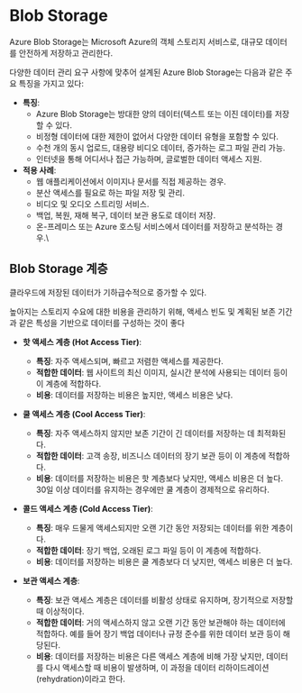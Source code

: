 # Blob Storage

Azure Blob Storage는 Microsoft Azure의 객체 스토리지 서비스로, 대규모 데이터를 안전하게 저장하고 관리한다.&#x20;

다양한 데이터 관리 요구 사항에 맞추어 설계된 Azure Blob Storage는 다음과 같은 주요 특징을 가지고 있다:

* **특징**:
  * Azure Blob Storage는 방대한 양의 데이터(텍스트 또는 이진 데이터)를 저장할 수 있다.
  * 비정형 데이터에 대한 제한이 없어서 다양한 데이터 유형을 포함할 수 있다.
  * 수천 개의 동시 업로드, 대용량 비디오 데이터, 증가하는 로그 파일 관리 가능.
  * 인터넷을 통해 어디서나 접근 가능하며, 글로벌한 데이터 액세스 지원.
* **적용 사례**:
  * 웹 애플리케이션에서 이미지나 문서를 직접 제공하는 경우.
  * 분산 액세스를 필요로 하는 파일 저장 및 관리.
  * 비디오 및 오디오 스트리밍 서비스.
  * 백업, 복원, 재해 복구, 데이터 보관 용도로 데이터 저장.
  * 온-프레미스 또는 Azure 호스팅 서비스에서 데이터를 저장하고 분석하는 경우.\


## Blob Storage 계층 <a href="#blob-storage-tiers" id="blob-storage-tiers"></a>

클라우드에 저장된 데이터가 기하급수적으로 증가할 수 있다.&#x20;

높아지는 스토리지 수요에 대한 비용을 관리하기 위해, 액세스 빈도 및 계획된 보존 기간과 같은 특성을 기반으로 데이터를 구성하는 것이 좋다

*   **핫 액세스 계층 (Hot Access Tier)**:

    * **특징**: 자주 액세스되며, 빠르고 저렴한 액세스를 제공한다.
    * **적합한 데이터**: 웹 사이트의 최신 이미지, 실시간 분석에 사용되는 데이터 등이 이 계층에 적합하다.
    * **비용**: 데이터를 저장하는 비용은 높지만, 액세스 비용은 낮다.


*   **쿨 액세스 계층 (Cool Access Tier)**:

    * **특징**: 자주 액세스하지 않지만 보존 기간이 긴 데이터를 저장하는 데 최적화된다.
    * **적합한 데이터**: 고객 송장, 비즈니스 데이터의 장기 보관 등이 이 계층에 적합하다.
    * **비용**: 데이터를 저장하는 비용은 핫 계층보다 낮지만, 액세스 비용은 더 높다. 30일 이상 데이터를 유지하는 경우에만 쿨 계층이 경제적으로 유리하다.


*   **콜드 액세스 계층 (Cold Access Tier)**:

    * **특징**: 매우 드물게 액세스되지만 오랜 기간 동안 저장되는 데이터를 위한 계층이다.
    * **적합한 데이터**: 장기 백업, 오래된 로그 파일 등이 이 계층에 적합하다.
    * **비용**: 데이터를 저장하는 비용은 쿨 계층보다 더 낮지만, 액세스 비용은 더 높다.


* **보관 액세스 계층**:
  * **특징**: 보관 액세스 계층은 데이터를 비활성 상태로 유지하며, 장기적으로 저장할 때 이상적이다.
  * **적합한 데이터**: 거의 액세스하지 않고 오랜 기간 동안 보관해야 하는 데이터에 적합하다. 예를 들어 장기 백업 데이터나 규정 준수를 위한 데이터 보관 등이 해당된다.
  * **비용**: 데이터를 저장하는 비용은 다른 액세스 계층에 비해 가장 낮지만, 데이터를 다시 액세스할 때 비용이 발생하며, 이 과정을 데이터 리하이드레이션(rehydration)이라고 한다.

